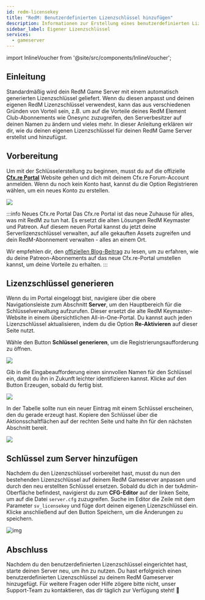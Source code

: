 ```yaml
---
id: redm-licensekey
title: "RedM: Benutzerdefinierten Lizenzschlüssel hinzufügen"
description: Informationen zur Erstellung eines benutzerdefinierten Lizenzschlüssels und zum Hinzufügen zu deinem RedM-Server von ZAP-Hosting - ZAP-Hosting.com Dokumentation
sidebar_label: Eigener Lizenzschlüssel
services:
  - gameserver
---
```


import InlineVoucher from '@site/src/components/InlineVoucher';

## Einleitung

Standardmäßig wird dein RedM Game Server mit einem automatisch generierten Lizenzschlüssel geliefert. Wenn du diesen anpasst und deinen eigenen RedM Lizenzschlüssel verwendest, kann das aus verschiedenen Gründen von Vorteil sein, z.B. um auf die Vorteile deines RedM Element Club-Abonnements wie Onesync zuzugreifen, den Serverbesitzer auf deinen Namen zu ändern und vieles mehr. In dieser Anleitung erklären wir dir, wie du deinen eigenen Lizenzschlüssel für deinen RedM Game Server erstellst und hinzufügst.

<InlineVoucher />

## Vorbereitung

Um mit der Schlüsselerstellung zu beginnen, musst du auf die offizielle **[Cfx.re Portal](https://portal.cfx.re/)** Website gehen und dich mit deinem Cfx.re Forum-Account anmelden. Wenn du noch kein Konto hast, kannst du die Option Registrieren wählen, um ein neues Konto zu erstellen.

![](https://screensaver01.zap-hosting.com/index.php/s/j5onRjCSN42dbie/preview)

:::info Neues Cfx.re Portal
Das Cfx.re Portal ist das neue Zuhause für alles, was mit RedM zu tun hat. Es ersetzt die alten Lösungen RedM Keymaster und Patreon. Auf diesem neuen Portal kannst du jetzt deine Serverlizenzschlüssel verwalten, auf alle gekauften Assets zugreifen und dein RedM-Abonnement verwalten - alles an einem Ort.

Wir empfehlen dir, den [offiziellen Blog-Beitrag](https://forum.cfx.re/t/introducing-the-cfx-re-portal/5287316/) zu lesen, um zu erfahren, wie du deine Patreon-Abonnements auf das neue Cfx.re-Portal umstellen kannst, um deine Vorteile zu erhalten.
:::

## Lizenzschlüssel generieren

Wenn du im Portal eingeloggt bist, navigiere über die obere Navigationsleiste zum Abschnitt **Server**, um den Hauptbereich für die Schlüsselverwaltung aufzurufen. Dieser ersetzt die alte RedM Keymaster-Website in einem übersichtlichen All-in-One-Portal. Du kannst auch jeden Lizenzschlüssel aktualisieren, indem du die Option **Re-Aktivieren** auf dieser Seite nutzt.

Wähle den Button **Schlüssel generieren**, um die Registrierungsaufforderung zu öffnen.

![](https://screensaver01.zap-hosting.com/index.php/s/JQ6dkNHZcBD4e4B/preview)

Gib in die Eingabeaufforderung einen sinnvollen Namen für den Schlüssel ein, damit du ihn in Zukunft leichter identifizieren kannst. Klicke auf den Button Erzeugen, sobald du fertig bist.

![](https://screensaver01.zap-hosting.com/index.php/s/3cYyRo7pgzQraz2/preview)

In der Tabelle sollte nun ein neuer Eintrag mit einem Schlüssel erscheinen, den du gerade erzeugt hast. Kopiere den Schlüssel über die Aktionsschaltflächen auf der rechten Seite und halte ihn für den nächsten Abschnitt bereit.

![](https://screensaver01.zap-hosting.com/index.php/s/3Hd8tQqJA4xPKWk/preview)

## Schlüssel zum Server hinzufügen

Nachdem du den Lizenzschlüssel vorbereitet hast, musst du nun den bestehenden Lizenzschlüssel auf deinem RedM Gameserver anpassen und durch den neu erstellten Schlüssel ersetzen. Sobald du dich in der txAdmin-Oberfläche befindest, navigierst du zum **CFG-Editor** auf der linken Seite, um auf die Datei `server.cfg` zuzugreifen. Suche im Editor die Zeile mit dem Parameter `sv_licensekey` und füge dort deinen eigenen Lizenzschlüssel ein. Klicke anschließend auf den Button Speichern, um die Änderungen zu speichern.

![img](https://screensaver01.zap-hosting.com/index.php/s/KKQ8aRBKo9246yR/preview)



## Abschluss

Nachdem du den benutzerdefinierten Lizenzschlüssel eingerichtet hast, starte deinen Server neu, um ihn zu nutzen. Du hast erfolgreich einen benutzerdefinierten Lizenzschlüssel zu deinem RedM Gameserver hinzugefügt. Für weitere Fragen oder Hilfe zögere bitte nicht, unser Support-Team zu kontaktieren, das dir täglich zur Verfügung steht! 🙂